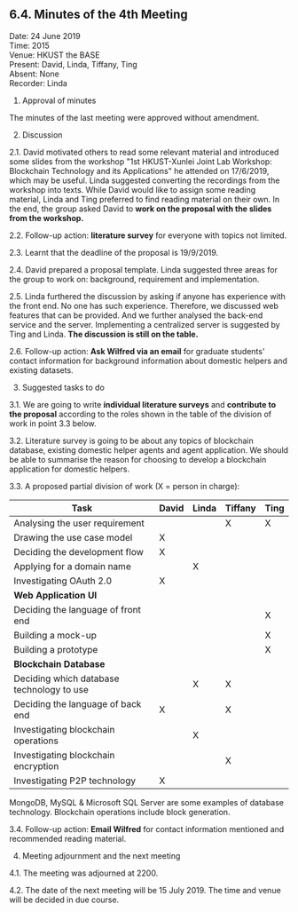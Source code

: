 ## 6.4. Minutes of the 4th Meeting

Date: 24 June 2019\
Time: 2015\
Venue: HKUST the BASE\
Present: David, Linda, Tiffany, Ting\
Absent: None\
Recorder: Linda

1. Approval of minutes

The minutes of the last meeting were approved without amendment.

2. Discussion

2.1. David motivated others to read some relevant material and introduced some slides from the workshop "1st HKUST-Xunlei Joint Lab Workshop: Blockchain Technology and its Applications" he attended on 17/6/2019, which may be useful.
Linda suggested converting the recordings from the workshop into texts.
While David would like to assign some reading material, Linda and Ting preferred to find reading material on their own.
In the end, the group asked David to **work on the proposal with the slides from the workshop.**

2.2. Follow-up action: **literature survey** for everyone with topics not limited.

2.3. Learnt that the deadline of the proposal is 19/9/2019.

2.4. David prepared a proposal template.
Linda suggested three areas for the group to work on: background, requirement and implementation.

2.5. Linda furthered the discussion by asking if anyone has experience with the front end.
No one has such experience.
Therefore, we discussed web features that can be provided.
And we further analysed the back-end service and the server.
Implementing a centralized server is suggested by Ting and Linda.
**The discussion is still on the table.**

2.6. Follow-up action: **Ask Wilfred via an email** for graduate students' contact information for background information about domestic helpers and existing datasets.

3. Suggested tasks to do

3.1. We are going to write **individual literature surveys** and **contribute to the proposal** according to the roles shown in the table of the division of work in point 3.3 below.

3.2. Literature survey is going to be about any topics of blockchain database, existing domestic helper agents and agent application.
We should be able to summarise the reason for choosing to develop a blockchain application for domestic helpers.

3.3. A proposed partial division of work (X = person in charge):

| Task                                      | David | Linda | Tiffany | Ting |
| ----------------------------------------- | ----- | ----- | ------- | ---- |
| Analysing the user requirement            |       |       | X       | X    |
| Drawing the use case model                | X     |       |         |      |
| Deciding the development flow             | X     |       |         |      |
| Applying for a domain name                |       | X     |         |      |
| Investigating OAuth 2.0                   | X     |       |         |      |
| **Web Application UI**                    |       |       |         |      |
| Deciding the language of front end        |       |       |         | X    |
| Building a mock-up                        |       |       |         | X    |
| Building a prototype                      |       |       |         | X    |
| **Blockchain Database**                   |       |       |         |      |
| Deciding which database technology to use |       | X     | X       |      |
| Deciding the language of back end         | X     |       | X       |      |
| Investigating blockchain operations       |       | X     |         |      |
| Investigating blockchain encryption       |       |       | X       |      |
| Investigating P2P technology              | X     |       |         |      |

MongoDB, MySQL & Microsoft SQL Server are some examples of database technology.
Blockchain operations include block generation.

3.4. Follow-up action: **Email Wilfred** for contact information mentioned and recommended reading material.

4. Meeting adjournment and the next meeting

4.1. The meeting was adjourned at 2200.

4.2. The date of the next meeting will be 15 July 2019.
The time and venue will be decided in due course.
